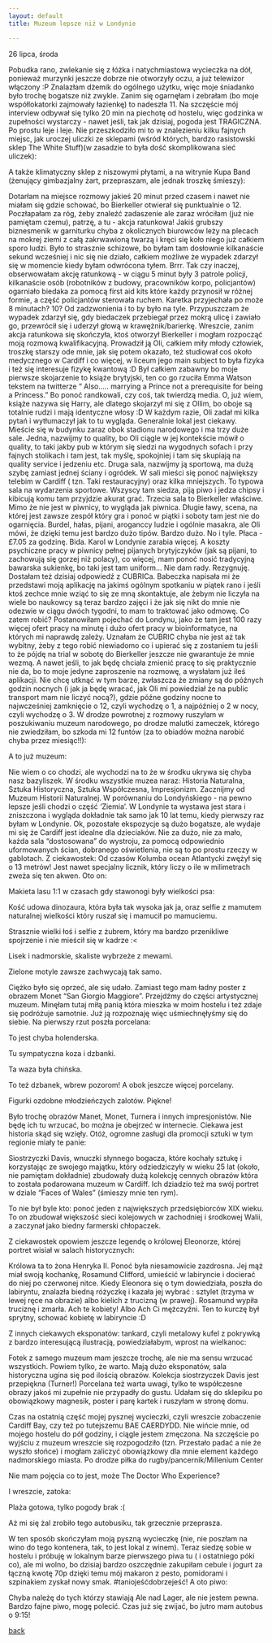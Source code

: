 ```yaml
---
layout: default
title: Muzeum lepsze niż w Londynie

---
```

26 lipca, środa

Pobudka rano, zwlekanie się z łóżka i natychmiastowa wycieczka na dół, ponieważ murzynki jeszcze dobrze nie otworzyły oczu, a już telewizor włączony :P
Znalazłam dżemik do ogólnego użytku, więc moje śniadanko było trochę bogatsze niż zwykle. Zanim się ogarnęłam i zebrałam (bo moje współlokatorki zajmowały łazienkę) to nadeszła 11. Na szczęście mój interview odbywał się tylko 20 min na piechotę od hostelu, więc godzinka w zupełności wystarczy - nawet jeśli, tak jak dzisiaj, pogoda jest TRAGICZNA. Po prostu leje i leje. 
Nie przeszkodziło mi to w znalezieniu kilku fajnych miejsc, jak uroczej uliczki ze sklepami (wśród których, bardzo rasistowski sklep The White Stuff)(w zasadzie to była dość skomplikowana sieć uliczek):



A także klimatyczny sklep z niszowymi płytami, a na witrynie Kupa Band (żenujący gimbazjalny żart, przepraszam, ale jednak troszkę śmieszy):


Dotarłam na miejsce rozmowy jakieś 20 minut przed czasem i nawet nie miałam się gdzie schować, bo Bierkeller otwierał się punktualnie o 12. Poczłapałam za róg, żeby znaleźć zadaszenie ale zaraz wróciłam (już nie pamiętam czemu), patrzę, a tu - akcja ratunkowa!
Jakiś grubszy biznesmenik w garniturku chyba z okolicznych biurowców leży na plecach na mokrej ziemi z całą zakrwawioną twarzą i kręci się koło niego już całkiem sporo ludzi. Było to strasznie schizowe, bo byłam tam dosłownie kilkanaście sekund wcześniej i nic się nie działo, całkiem możliwe że wypadek zdarzył się w momencie kiedy byłam odwrócona tyłem. Brrr. Tak czy inaczej, obserwowałam akcję ratunkową - w ciągu 5 minut były 3 patrole policji, kilkanaście osób (robotników z budowy, pracowników korpo, policjantów) ogarniało biedaka za pomocą first aid kits które każdy przynosił w różnej formie, a część policjantów sterowała ruchem. Karetka przyjechała po może 8 minutach? 10? Od zadzwonienia i to by było na tyle. Przypuszczam że wypadek zdarzył się, gdy biedaczek przebiegał przez mokrą ulicę i zawiało go, przewrócił się i uderzył głową w krawężnik/barierkę.
Wreszcie, zanim akcja ratunkowa się skończyła, ktoś otworzył Bierkeller i mogłam rozpocząć moją rozmową kwalifikacyjną. 
Prowadził ją Oli, całkiem miły młody człowiek, troszkę starszy ode mnie, jak się potem okazało, też studiował coś około medycznego w Cardiff i co więcej, w liceum jego main subject to była fizyka i też się interesuje fizykę kwantową :D 
Był całkiem zabawny bo moje pierwsze skojarzenie to książe brytyjski, ten co go rzuciła Emma Watson tekstem na twitterze 
“ Also..... marrying a Prince not a prerequisite for being a Princess.” 
Bo ponoć randkowali, czy coś, tak twierdzą media. 
O, już wiem, książe nazywa się Harry, ale dlatego skojarzył mi się z Ollim, bo oboje są totalnie rudzi i mają identyczne włosy :D
W każdym razie, Oli zadał mi kilka pytań i wytłumaczył jak to tu wygląda. Generalnie lokal jest ciekawy. Mieście się w budynku zaraz obok stadionu narodowego i ma trzy duże sale. Jedna, nazwijmy to quality, bo Oli ciągle w jej kontekście mówił o quality, to taki jakby pub w którym się siedzi na wygodnych sofach i przy fajnych stolikach i tam jest, tak myślę, spokojniej i tam się skupiają na quality service i jedzeniu etc. 
Druga sala, nazwijmy ją sportową, ma dużą szybę zamiast jednej ściany i ogródek. W sali mieści się ponoć największy telebim w Cardiff ( tzn. Taki restauracyjny) oraz kilka mniejszych. To typowa sala na wydarzenia sportowe. Wszyscy tam siedza, piją piwo i jedza chipsy i kibicują komu tam przyjdzie akurat grać. 
Trzecia sala to Bierkeller właściwe. Mimo że nie jest w piwnicy, to wygląda jak piwnica. Długie ławy, scena, na której jest zawsze zespół który gra i ponoć w piątki i soboty tam jest nie do ogarnięcia. Burdel, hałas, pijani, aroganccy ludzie i ogólnie masakra, ale Oli mówi, że dzięki temu jest bardzo dużo tipów. Bardzo dużo.
No i tyle. Płaca - £7.05 za godzinę. Bida. Karol w Londynie zarabia więcej.
A koszty psychiczne pracy w piwnicy pełnej pijanych brytyjczyków (jak są pijani, to zachowują się gorzej niż polacy), co więcej, mam ponoć nosić tradycyjną bawarska sukienkę, bo taki jest tam uniform... 
Nie dam rady. Rezygnuję. 
Dostałam też dzisiaj odpowiedź z CUBRICa. Babeczka napisała mi że przedstawi moją aplikację na jakimś ogólnym spotkaniu w piątek rano i jeśli ktoś zechce mnie wziąć to się ze mną skontaktuje, ale żebym nie liczyła na wiele bo naukowcy są teraz bardzo zajęci i że jak się nikt do mnie nie odezwie w ciągu dwóch tygodni, to mam to traktować jako odmowę. 
Co zatem robić? Postanowiłam pojechać do Londynu, jako że tam jest 100 razy więcej ofert pracy na minutę i dużo ofert pracy w bioinformatyce, na których mi naprawdę zależy. Uznałam że CUBRIC chyba nie jest aż tak wybitny, żeby z tego robić niewiadomo co i upierać się z zostaniem tu jeśli to że pójdę na trial w sobotę do Bierkeller jeszcze nie gwarantuje że mnie wezmą. A nawet jeśli, to jak będę chciała zmienić pracę to się praktycznie nie da, bo to moje jedyne zaproszenie na rozmowę, a wysłałam już ileś aplikacji. Nie chcę utknąć w tym barze,  zwłaszcza że zmiany są do późnych godzin nocnych (i jak ja będę wracać, jak Oli mi powiedział że na public transport mam nie liczyć nocą?), gdzie późne godziny nocne to najwcześniej zamknięcie o 12, czyli wychodzę o 1, a najpóźniej o 2 w nocy, czyli wychodzę o 3. 
W drodze powrotnej z rozmowy ruszyłam w poszukiwaniu muzeum narodowego, po drodze malutki zameczek, którego nie zwiedziłam, bo szkoda mi 12 funtów (za to obiadów można narobić chyba przez miesiąc!!):

A to już muzeum:












Nie wiem o co chodzi, ale wychodzi na to że w środku ukrywa się chyba nasz bazyliszek. 
W środku wszystkie muzea naraz: Historia Naturalna, Sztuka Historyczna, Sztuka Współczesna, Impresjonizm. 
Zacznijmy od Muzeum Historii Naturalnej. W porównaniu do Londyńskiego - na pewno lepsze jeśli chodzi o część ‘Ziemia’. W Londynie ta wystawa jest stara i zniszczona i wygląda dokładnie tak samo jak 10 lat temu, kiedy pierwszy raz byłam w Londynie. 
Ok, pozostałe ekspozycje są dużo bogatsze, ale wydaje mi się że Cardiff jest idealne dla dzieciaków. Nie za dużo, nie za mało, każda sala “dostosowana” do wystroju, za pomocą odpowiednio uformowanych ścian, dobranego oświetlenia, nie są to po prostu rzeczy w gablotach. 
Z ciekawostek:
Od czasów Kolumba ocean Atlantycki zwężył się o 13 metrów! Jest nawet specjalny licznik, który liczy o ile w milimetrach zweża się ten akwen. Oto on:

Makieta lasu 1:1 w czasach gdy stawonogi były wielkości psa:




Kość udowa dinozaura, która była tak wysoka jak ja, oraz selfie z mamutem naturalnej wielkości który ruszał się i mamucił po mamuciemu.

Strasznie wielki łoś i selfie z żubrem, który ma bardzo przenikliwe spojrzenie i nie mieścił się w kadrze :<

Lisek i nadmorskie, skaliste wybrzeże z mewami.

Zielone motyle zawsze zachwycają tak samo.


Ciężko było się oprzeć, ale się udało. Zamiast tego mam ładny poster z obrazem Monet “San Giorgio Maggiore”. Przejdźmy do części artystycznej muzeum. Minęłam tutaj miłą panią która mieszka w moim hostelu i też zdaje się podróżuje samotnie. Już ją rozpoznaję więc uśmiechnęłyśmy się do siebie.
Na pierwszy rzut poszła porcelana:

To jest chyba holenderska.






Tu sympatyczna koza i dzbanki.



Ta waza była chińska.









To też dzbanek, wbrew pozorom! A obok jeszcze więcej porcelany.

Figurki ozdobne młodzieńczych zalotów. Piękne!


Było trochę obrazów Manet, Monet, Turnera i innych impresjonistów. Nie będę ich tu wrzucać, bo można je obejrzeć w internecie. Ciekawa jest historia skąd się wzięły. Otóż, ogromne zasługi dla promocji sztuki w tym regionie miały te panie:

Siostrzyczki Davis, wnuczki słynnego bogacza, które kochały sztukę i korzystając ze swojego majątku, który odziedziczyły w wieku 25 lat (około, nie pamiętam dokładnie) zbudowały dużą kolekcję cennych obrazów która to została podarowana muzeum w Cardiff. 
Ich dziadzio też ma swój portret w dziale “Faces of Wales” (śmieszy mnie ten rym).

To nie był byle kto: ponoć jeden z największych przedsiębiorców XIX wieku. To on zbudował większość sieci kolejowych w zachodniej i środkowej Walii, a zaczynał jako biedny farmerski chłopaczek. 




Z ciekawostek opowiem jeszcze legendę o królowej Eleonorze, której portret wisiał w salach historycznych:


Królowa ta to żona Henryka II. Ponoć była niesamowicie zazdrosna. Jej mąż miał swoją kochankę, Rosamund Clifford, umieścić w labiryncie i docierać do niej po czerwonej nitce. Kiedy Eleonora się o tym dowiedziała, poszła do labiryntu, znalazła biedną różyczkę i kazała jej wybrać : sztylet (trzyma w lewej ręce na obrazie) albo kielich z trucizną (w prawej). Rosamund wypiła truciznę i zmarła. Ach te kobiety! Albo Ach Ci mężczyźni. Ten to kurczę był sprytny, schować kobietę w labiryncie :D











Z innych ciekawych eksponatów: tankard, czyli metalowy kufel z pokrywką z bardzo interesującą ilustracją, powiedziałabym, wprost na wielkanoc:













Fotek z samego muzeum mam jeszcze trochę, ale nie ma sensu wrzucać wszystkich. Powiem tylko, że warto. Mają dużo eksponatów, sala historyczna ugina się pod ilością obrazów. Kolekcja siostrzyczek Davis jest przepiękna (Turner!) Porcelana też warta uwagi, tylko te współczesne obrazy jakoś mi zupełnie nie przypadły do gustu.
Udałam się do sklepiku po obowiązkowy magnesik, poster i parę kartek i ruszyłam w stronę domu.

Czas na ostatnią część mojej pysznej wycieczki, czyli wreszcie zobaczenie Cardiff Bay, czy też po tutejszemu BAE CAERDYDD. Nie wińcie mnie, od mojego hostelu do pół godziny, i ciągle jestem zmęczona. Na szczęście po wyjściu z muzeum wreszcie się rozpogodziło (tzn. Przestało padać a nie że wyszło słońce) i mogłam zaliczyć obowiązkowy dla mnie element każdego nadmorskiego miasta.
Po drodze piłka do rugby/pancernik/Millenium Center






Nie mam pojęcia co to jest, może The Doctor Who Experience?

I wreszcie, zatoka:






Plaża gotowa, tylko pogody brak :(

Aż mi się żal zrobiło tego autobusiku, tak grzecznie przeprasza.


W ten sposób skończyłam moją pyszną wycieczkę (nie, nie poszłam na wino do tego kontenera, tak, to jest lokal z winem).
Teraz siedzę sobie w hostelu i próbuję  w lokalnym barze pierwszego piwa tu ( i ostatniego póki co), ale mi wolno, bo dzisiaj bardzo oszczędnie zakupiłam cebule i jogurt za łączną kwotę 70p dzięki temu mój makaron z pesto, pomidorami i szpinakiem zyskał nowy smak. #taniojeśćdobrzejeść!
A oto piwo:



Chyba należę do tych którzy stawiają Ale nad Lager, ale nie jestem pewna. Bardzo fajne piwo, mogę polecić. 
Czas już się zwijać, bo jutro mam autobus o 9:15! 



[back](./)
